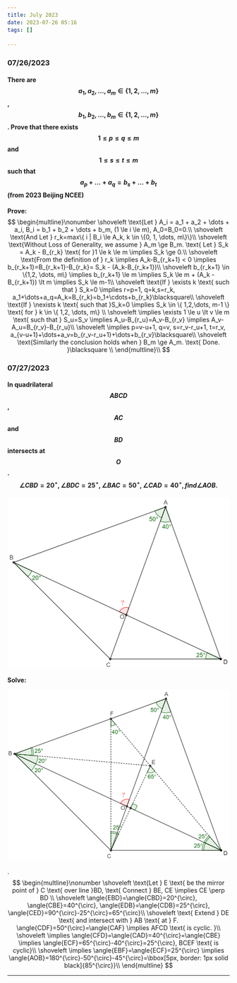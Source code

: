 ```yaml
---
title: July 2023
date: 2023-07-26 05:16
tags: []

---
```


### 07/26/2023

#### There are $$a_1, a_2, \dots, a_m \in \{ 1, 2, \dots, m \}$$, $$b_1, b_2, \dots, b_m \in \{ 1, 2, \dots, m \}$$. Prove that there exists $$1 \le p \le q \le m$$ and $$1 \le s \le t \le m$$ such that $$a_p + \dots + a_q = b_s + \dots + b_t$$ (from 2023 Beijing NCEE)

**Prove:**
$$
\begin{multline}\nonumber
\shoveleft \text{Let } A_i = a_1 + a_2 + \dots + a_i, B_i = b_1 + b_2 + \dots + b_m, (1 \le i \le m), A_0=B_0=0.\\
\shoveleft \text{And Let } r_k=max\{ i | B_i \le A_k, k \in \{0, 1, \dots, m\}\}\\
\shoveleft \text{Without Loss of Generality, we assume } A_m \ge B_m. \text{ Let } S_k = A_k - B_{r_k} \text{ for }1 \le k \le m \implies S_k \ge 0.\\
\shoveleft \text{From the definition of } r_k \implies A_k-B_{r_k+1} < 0 \implies b_{r_k+1}=B_{r_k+1}-B_{r_k}= S_k - (A_k-B_{r_k+1})\\
\shoveleft b_{r_k+1} \in \{1,2, \dots, m\} \implies b_{r_k+1} \le m \implies S_k \le m + (A_k - B_{r_k+1}) \lt m \implies S_k \le m-1\\
\shoveleft \text{If } \exists k \text{ such that } S_k=0 \implies r=p=1, q=k,s=r_k, a_1+\dots+a_q=A_k=B_{r_k}=b_1+\cdots+b_{r_k}\blacksquare\\
\shoveleft \text{If } \nexists k \text{ such that }S_k=0 \implies S_k \in \{ 1,2,\dots, m-1 \} \text{ for } k \in \{ 1,2, \dots, m\} \\
\shoveleft \implies \exists 1 \le u \lt v \le m \text{ such that } S_u=S_v \implies A_u-B_{r_u}=A_v-B_{r_v} \implies A_v-A_u=B_{r_v}-B_{r_u}\\
\shoveleft \implies p=v-u+1, q=v, s=r_v-r_u+1, t=r_v, a_{v-u+1}+\dots+a_v=b_{r_v-r_u+1}+\dots+b_{r_v}\blacksquare\\
\shoveleft \text{Similarly the conclusion holds when } B_m \ge A_m. \text{ Done. }\blacksquare  \\
\end{multline}\\
$$

### 07/27/2023

#### In quadrilateral $$ABCD$$, $$AC$$ and $$BD$$ intersects at $$O$$. $$\angle{CBD}=20^{\circ}, \angle{BDC}=25^{\circ}, \angle{BAC}=50^{\circ}, \angle{CAD}=40^{\circ}, find \angle{AOB}.$$

![image-20230727165832672](/assets/images/2023/image-20230727165832672.png)

**Solve:**

![image-20230727183418992](/assets/images/2023/image-20230727165728992.png)

.
$$
\begin{multline}\nonumber
\shoveleft \text{Let } E \text{ be the mirror point of } C \text{ over line }BD, \text{ Connect } BE, CE \implies CE \perp BD \\
\shoveleft \angle{EBD}=\angle{CBD}=20^{\circ}, \angle{CBE}=40^{\circ}, \angle{EDB}=\angle{CDB}=25^{\circ}, \angle{CED}=90^{\circ}-25^{\circ}=65^{\circ}\\
\shoveleft \text{ Extend } DE \text{ and intersect with } AB \text{ at } F. \angle{CDF}=50^{\circ}=\angle{CAF} \implies AFCD \text{ is cyclic. }\\
\shoveleft \implies \angle{CFD}=\angle{CAD}=40^{\circ}=\angle{CBE} \implies \angle{ECF}=65^{\circ}-40^{\circ}=25^{\circ}, BCEF \text{ is cyclic}\\
\shoveleft \implies \angle{EBF}=\angle{ECF}=25^{\circ} \implies \angle{AOB}=180^{\circ}-50^{\circ}-45^{\circ}=\bbox[5px, border: 1px solid black]{85^{\circ}}\\
\end{multline}
$$

---
